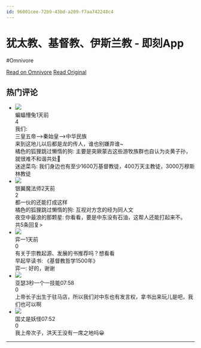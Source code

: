 ```yaml
---
id: 96001cee-72b9-43bd-a209-f7aa742248c4
---
```


# 犹太教、基督教、伊斯兰教 - 即刻App
#Omnivore

[Read on Omnivore](https://omnivore.app/me/app-18b35e42f28)
[Read Original](https://m.okjike.com/originalPosts/652a85f0d5f9a5727fdd69fa?s=eyJ1IjoiNTgzMDYyNmZhMGNiNmQxMjAwYzJlMzY5In0%3D)

## 热门评论

* ![](https://proxy-prod.omnivore-image-cache.app/0x0,s5JQpS6t_qtYIzJC2fOUIrqIHrwJlQT97ji0vPDFlYkQ/https://cdnv2.ruguoapp.com/FuI-szmdcVMmBA-I8LfbobMH_tKG.jpg?imageMogr2/auto-orient/heic-exif/1/format/jpeg/thumbnail/!300x300r/gravity/Center/crop/!300x300a0a0)  
蝙蝠懵兔1天前  
4  
我们:  
三皇五帝——>秦始皇——>中华民族  
来到这地儿以后都是龙的传人，谁也别嫌弃谁\~  
橘色的狐狸跳过懒惰的狗: 主要是突厥蒙古这些游牧族群也自认为炎黄子孙，就很难不和谐共处🤣  
迷途菜鸟: 我们身边也有至少1600万基督教徒，400万天主教徒，3000万穆斯林教徒
* ![](https://proxy-prod.omnivore-image-cache.app/0x0,sF7OOXi84j_BLn0IaVFh_pEg_MR8rIt6smKevPYnyZkg/https://cdnv2.ruguoapp.com/FqevziYtBQuRjjEtXpNb8DhGpnRq.jpeg?imageMogr2/auto-orient/heic-exif/1/format/jpeg/thumbnail/!300x300r/gravity/Center/crop/!300x300a0a0)  
银翼魔法师2天前  
2  
都一伙的还能打成这样  
橘色的狐狸跳过懒惰的狗: 互视对方念的经为同人文  
夜空中最浪的那颗星: 你看看，要是中东没有石油，这帮人还能打起来不。  
共5条回复>
* ![](https://proxy-prod.omnivore-image-cache.app/0x0,s9sHfA1Aoq73myJeV78iBdeAKr4oEbCgNwxUk63MzdjY/https://cdnv2.ruguoapp.com/FswVXPSShkg2Ey13X1zc4p5Yubq5v3.jpg?imageMogr2/auto-orient/heic-exif/1/format/jpeg/thumbnail/!300x300r/gravity/Center/crop/!300x300a0a0)  
弈一1天前  
0  
有关于宗教起源、发展的书推荐吗？想看看  
早起早读书: 《基督教哲学1500年》  
弈一: 好的，谢谢
* ![](https://proxy-prod.omnivore-image-cache.app/0x0,sMm8ti4ku9P-ydUSzQqlCTg_JG_SIua8wXDbWb2h6Z-g/https://cdnv2.ruguoapp.com/FlWD-ojSmqz15LFGLiv1DrAsQ1ou.jpeg?imageMogr2/auto-orient/heic-exif/1/format/jpeg/thumbnail/!300x300r/gravity/Center/crop/!300x300a0a0)  
亚瑟3秒一个一技能07:58  
0  
上帝长子出生于驻马店，所以我们对中东也有发言权，拿书出来玩儿是吧，我们也可以啊
* ![](https://proxy-prod.omnivore-image-cache.app/0x0,souEx247TByTEZyRqN8dVIO5Mw8FYSg3RERvjxGFwDxo/https://cdnv2.ruguoapp.com/FpUHXhlsMHIcopOqmhd0ImPxDNrYv3.jpg?imageMogr2/auto-orient/heic-exif/1/format/jpeg/thumbnail/!300x300r/gravity/Center/crop/!300x300a0a0)  
国丈是妖怪07:52  
0  
我上帝次子，洪天王没有一席之地吗😀

---

